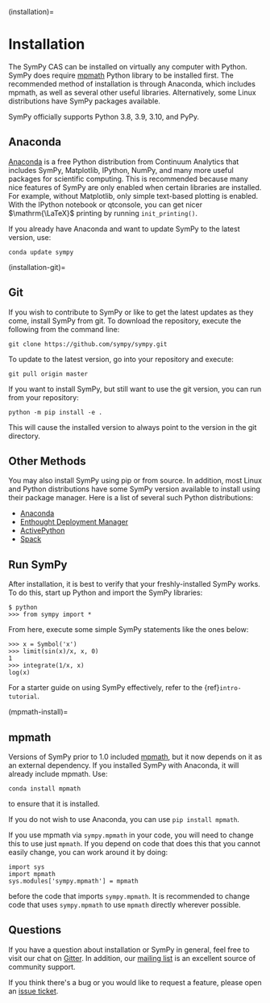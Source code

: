 (installation)=

# Installation

The SymPy CAS can be installed on virtually any computer with Python.
SymPy does require [mpmath] Python library to be installed first.  The
recommended method of installation is through Anaconda, which includes
mpmath, as well as several other useful libraries.  Alternatively, some Linux
distributions have SymPy packages available.

SymPy officially supports Python 3.8, 3.9, 3.10, and PyPy.

## Anaconda

[Anaconda](https://www.anaconda.com/products/distribution) is a free Python distribution from
Continuum Analytics that includes SymPy, Matplotlib, IPython, NumPy, and many
more useful packages for scientific computing. This is recommended because
many nice features of SymPy are only enabled when certain libraries are
installed.  For example, without Matplotlib, only simple text-based plotting
is enabled.  With the IPython notebook or qtconsole, you can get nicer
$\mathrm{\LaTeX}$ printing by running `init_printing()`.

If you already have Anaconda and want to update SymPy to the latest version,
use:

```
conda update sympy
```

(installation-git)=
## Git

If you wish to contribute to SymPy or like to get the latest updates as they
come, install SymPy from git. To download the repository, execute the
following from the command line:

```
git clone https://github.com/sympy/sympy.git
```

To update to the latest version, go into your repository and execute:

```
git pull origin master
```

If you want to install SymPy, but still want to use the git version, you can run
from your repository:

```
python -m pip install -e .
```

This will cause the installed version to always point to the version in the git
directory.

## Other Methods

You may also install SymPy using pip or from source. In addition, most Linux
and Python distributions have some SymPy version available to install using
their package manager. Here is a list of several such Python distributions:

- [Anaconda](https://www.anaconda.com/products/distribution)
- [Enthought Deployment Manager](https://assets.enthought.com/downloads/edm/)
- [ActivePython](https://www.activestate.com/products/python/)
- [Spack](https://spack.io/)

## Run SymPy

After installation, it is best to verify that your freshly-installed SymPy
works. To do this, start up Python and import the SymPy libraries:

```
$ python
>>> from sympy import *
```

From here, execute some simple SymPy statements like the ones below:

```
>>> x = Symbol('x')
>>> limit(sin(x)/x, x, 0)
1
>>> integrate(1/x, x)
log(x)
```

For a starter guide on using SymPy effectively, refer to the {ref}`intro-tutorial`.

(mpmath-install)=
## mpmath

Versions of SymPy prior to 1.0 included [mpmath], but it now depends on it as
an external dependency.  If you installed SymPy with Anaconda, it will already
include mpmath. Use:

```
conda install mpmath
```

to ensure that it is installed.

If you do not wish to use Anaconda, you can use `pip install mpmath`.

If you use mpmath via `sympy.mpmath` in your code, you will need to change
this to use just `mpmath`. If you depend on code that does this that you
cannot easily change, you can work around it by doing:

```
import sys
import mpmath
sys.modules['sympy.mpmath'] = mpmath
```

before the code that imports `sympy.mpmath`. It is recommended to change
code that uses `sympy.mpmath` to use `mpmath` directly wherever possible.

## Questions

If you have a question about installation or SymPy in general, feel free to
visit our chat on [Gitter]. In addition, our [mailing list] is an excellent
source of community support.

If you think there's a bug or you would like to request a feature, please open
an [issue ticket].

[downloads site]: https://github.com/sympy/sympy/releases
[gitter]: https://gitter.im/sympy/sympy
[issue ticket]: https://github.com/sympy/sympy/issues
[mailing list]: https://groups.google.com/forum/#!forum/sympy
[mpmath]: https://mpmath.org/